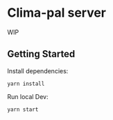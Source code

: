 # Clima-pal server

WIP

## Getting Started

Install dependencies:

```
yarn install
```

Run local Dev:

```
yarn start
```
